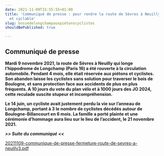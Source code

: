 ```yaml
---
date: 2021-11-09T15:55:55+01:00
title: 'Communiqué de presse : pour rendre la route de Sèvres à Neuilly 100% piéton
  et cyclable'
slug: bossedelongchampauxpiétonscyclistes
shouldBePublished: true

---
```

## Communiqué de presse

**Mardi 9 novembre 2021, la route de Sèvres à Neuilly qui longe l’hippodrome de Longchamp (Paris 16) a été rouverte à la circulation automobile. Pendant 4 mois, elle était réservée aux piétons et cyclistes. Son abandon laisse les cyclistes sans solution pour traverser le bois de Boulogne, et sans protection face aux accidents de plus en plus fréquents. A 10 jours du vote du plan vélo et à 1000 jours des JO 2024, cette reculade suscite stupeur et incompréhension.**

**Le 14 juin, un cycliste avait justement perdu la vie sur l’anneau de Longchamp, portant à 3 le nombre de cyclistes décédés autour de Boulogne-Billancourt en 6 mois. La famille a porté plainte et une cérémonie d’hommage aura lieu sur le lieu de l’accident, le 21 novembre 2021.**

**_>> Suite du communiqué <<_**

[20211109-communique-de-presse-fermeture-route-de-sevres-a-neuilly3.pdf](/media/20211109-communique-de-presse-fermeture-route-de-sevres-a-neuilly3.pdf "20211109-communique-de-presse-fermeture-route-de-sevres-a-neuilly3.pdf")